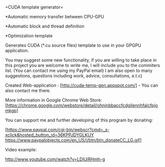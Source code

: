 =CUDA template generator=

*Automatic memory transfer between CPU-GPU

*Automatic block and thread definition

*Optimization template

Generates CUDA (*.cu source files) template to use in your GPGPU application.

You may suggest some new functionality, if you are willing to take place in this project you are welcome to write me, I will include you to the commiters list. (You can contact me using my PayPal email) 
I am also open to many suggestions, questions including work, advice, consultations, e.t.c) 

Created Web-application : [http://cuda-temp-gen.appspot.com/] - You can also contact me  there.

More information in Google Chrome Web Store: [https://chrome.google.com/webstore/detail/ohnjnbbaccfcdgilennhfalcfpjomkgp]

You can support me and further developing of this program by donating:


[https://www.paypal.com/cgi-bin/webscr?cmd=_s-xclick&hosted_button_id=36KPPJDYGLKUY https://www.paypalobjects.com/en_US/i/btn/btn_donateCC_LG.gif]

Video example: 

http://www.youtube.com/watch?v=LDlUiRHmh-g
